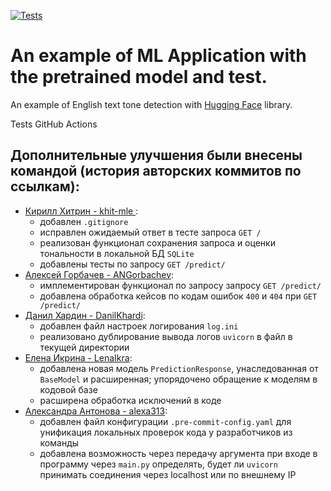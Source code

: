 [![Tests](https://github.com/tokarevsas31/ml_fastapi_tests/actions/workflows/python-app.yml/badge.svg)](https://github.com/tokarevsas31/ml_fastapi_tests/actions/workflows/python-app.yml)

# An example of ML Application with the pretrained model and test.

An example of English text tone detection with [Hugging Face](https://huggingface.co/) library.


Tests GitHub Actions

## Дополнительные улучшения были внесены командой (история авторских коммитов по ссылкам):
- [Кирилл Хитрин - khit-mle ](https://github.com/mlteamurfu2325/ml_fastapi_tests/commits?author=khit-mle):
    - добавлен `.gitignore`
    - исправлен ожидаемый ответ в тесте запроса `GET /`
    - реализован функционал сохранения запроса и оценки тональности в локальной БД `SQLite`
    - добавлены тесты по запросу `GET /predict/`
- [Алексей Горбачев - ANGorbachev](https://github.com/mlteamurfu2325/ml_fastapi_tests/commits?author=ANGorbachev):
    - имплементирован функционал по запросу запросу `GET /predict/`
    - добавлена обработка кейсов по кодам ошибок `400` и `404` при `GET /predict/`
- [Данил Хардин - DanilKhardi](https://github.com/mlteamurfu2325/ml_fastapi_tests/commits?author=DanilKhardi):
    - добавлен файл настроек логирования `log.ini`
    - реализовано дублирование вывода логов `uvicorn` в файл в текущей директории
- [Елена Икрина - LenaIkra](https://github.com/mlteamurfu2325/ml_fastapi_tests/commits?author=LenaIkra):
    - добавлена новая модель `PredictionResponse`, унаследованная от `BaseModel` и расширенная; упорядочено обращение к моделям в кодовой базе
    - расширена обработка исключений в коде
- [Александра Антонова - alexa313](https://github.com/mlteamurfu2325/ml_fastapi_tests/commits?author=alexa313):
    - добавлен файл конфигурации `.pre-commit-config.yaml` для унификация локальных проверок кода у разработчиков из команды
    - добавлена возможность через передачу аргумента при входе в программу через `main.py` определять, будет ли `uvicorn` принимать соединения через localhost или по внешнему IP
